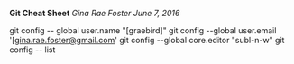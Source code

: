 **Git Cheat Sheet**
_Gina Rae Foster_
*June 7, 2016*

git config -- global user.name "[graebird]"
git config --global user.email '[gina.rae.foster@gmail.com'
git config --global core.editor "subl-n-w"
git config -- list
